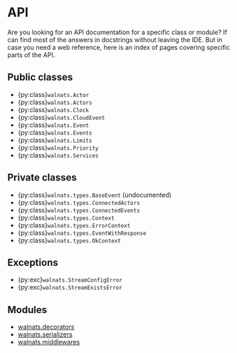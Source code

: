 # API

Are you looking for an API documentation for a specific class or module? If can find most of the answers in docstrings without leaving the IDE. But in case you need a web reference, here is an index of pages covering specific parts of the API.

## Public classes

+ {py:class}`walnats.Actor`
+ {py:class}`walnats.Actors`
+ {py:class}`walnats.Clock`
+ {py:class}`walnats.CloudEvent`
+ {py:class}`walnats.Event`
+ {py:class}`walnats.Events`
+ {py:class}`walnats.Limits`
+ {py:class}`walnats.Priority`
+ {py:class}`walnats.Services`

## Private classes

+ {py:class}`walnats.types.BaseEvent` (undocumented)
+ {py:class}`walnats.types.ConnectedActors`
+ {py:class}`walnats.types.ConnectedEvents`
+ {py:class}`walnats.types.Context`
+ {py:class}`walnats.types.ErrorContext`
+ {py:class}`walnats.types.EventWithResponse`
+ {py:class}`walnats.types.OkContext`

## Exceptions

+ {py:exc}`walnats.StreamConfigError`
+ {py:exc}`walnats.StreamExistsError`

## Modules

+ [walnats.decorators](./decorators)
+ [walnats.serializers](./serializers)
+ [walnats.middlewares](./middlewares)
